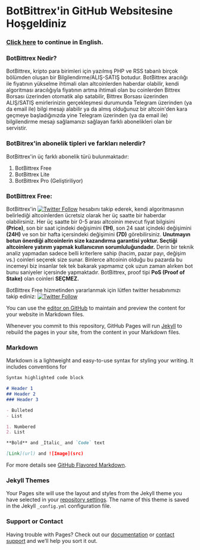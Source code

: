 # BotBittrex'in GitHub Websitesine Hoşgeldiniz

### [Click here](README.md) to continue in English.<br>
### BotBittrex Nedir?
BotBittrex, kripto para birimleri için yazılmış PHP ve RSS tabanlı birçok bölümden oluşan bir Bilgilendirme/ALIŞ-SATIŞ botudur. BotBittrex aracılığı ile fiyatının yükselme ihtimali olan altcoinlerden haberdar olabilir, kendi algoritması aracılığıyla fiyatının artma ihtimali olan bu coinlerden Bittrex Borsası üzerinden otomatik alıp satabilir, Bittrex Borsası üzerinden ALIŞ/SATIŞ emirlerinizin gerçekleşmesi durumunda Telegram üzerinden (ya da email ile) bilgi mesajı alabilir ya da almış olduğunuz bir altcoin'den kara geçmeye başladığınızda yine Telegram üzerinden (ya da email ile) bilgilendirme mesajı sağlamanızı sağlayan farklı abonelikleri olan bir servistir.

### BotBitrex'in abonelik tipleri ve farkları nelerdir?
BotBittrex'in üç farklı abonelik türü bulunmaktadır:
1. BotBittrex Free
2. BotBittrex Lite
3. BotBittrex Pro (Geliştiriliyor)

### BotBittrex Free:
BotBittrex'in [![Twitter Follow](https://img.shields.io/twitter/follow/botbittrex.svg?style=social&label=Follow)](http://twitter.com/botbittrex) hesabını takip ederek, kendi algoritmasının belirlediği altcoinlerden ücretsiz olarak her üç saatte bir haberdar olabilirsiniz. Her üç saatte bir 0-5 arası altcoinin mevcut fiyat bilgisini **(Price)**, son bir saat içindeki değişimini **(1H)**, son 24 saat içindeki değişimini **(24H)** ve son bir hafta içersindeki değişimini **(7D)** görebilirsiniz. **Unutmayın botun önerdiği altcoinlerin size kazandırma garantisi yoktur. Seçtiği altcoinlere yatırım yapmak kullanıcının sorumluluğundadır.** Derin bir teknik analiz yapmadan sadece belli kriterlere sahip (hacim, pazar payı, değişim vs.) coinleri seçerek size sunar. Binlerce altcoinin olduğu bu pazarda bu incemeyi biz insanlar tek tek bakarak yapmamız çok uzun zaman alırken bot bunu saniyeler içersinde yapmaktadır. BotBittrex, proof tipi **PoS (Proof of Stake)** olan coinleri **SEÇMEZ.**

BotBittrex Free hizmetinden yararlanmak için lütfen twitter hesabınımızı takip ediniz: [![Twitter Follow](https://img.shields.io/twitter/follow/botbittrex.svg?style=social&label=Follow)](http://twitter.com/botbittrex)






You can use the [editor on GitHub](https://github.com/botbittrex/botbittrex.github.io/edit/master/README.md) to maintain and preview the content for your website in Markdown files.

Whenever you commit to this repository, GitHub Pages will run [Jekyll](https://jekyllrb.com/) to rebuild the pages in your site, from the content in your Markdown files.

### Markdown

Markdown is a lightweight and easy-to-use syntax for styling your writing. It includes conventions for

```markdown
Syntax highlighted code block

# Header 1
## Header 2
### Header 3

- Bulleted
- List

1. Numbered
2. List

**Bold** and _Italic_ and `Code` text

[Link](url) and ![Image](src)
```

For more details see [GitHub Flavored Markdown](https://guides.github.com/features/mastering-markdown/).

### Jekyll Themes

Your Pages site will use the layout and styles from the Jekyll theme you have selected in your [repository settings](https://github.com/botbittrex/botbittrex.github.io/settings). The name of this theme is saved in the Jekyll `_config.yml` configuration file.

### Support or Contact

Having trouble with Pages? Check out our [documentation](https://help.github.com/categories/github-pages-basics/) or [contact support](https://github.com/contact) and we’ll help you sort it out.
